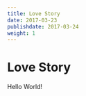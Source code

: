 ```yaml
---
title: Love Story
date: 2017-03-23
publishdate: 2017-03-24
weight: 1
---
```


# Love Story

Hello World!